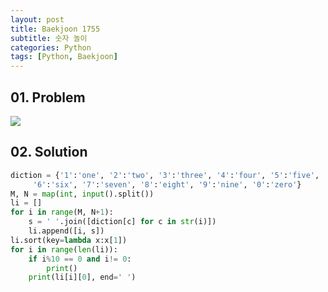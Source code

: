 ```yaml
---
layout: post
title: Baekjoon 1755
subtitle: 숫자 놀이
categories: Python
tags: [Python, Baekjoon]
---
```


## 01. Problem

<img src="https://github.com/WoojinJeonkr/WoojinJeonkr.github.io/blob/main/assets/images/post_image/baekjoon_1755.png?raw=true">

## 02. Solution

```Python
diction = {'1':'one', '2':'two', '3':'three', '4':'four', '5':'five', 
     '6':'six', '7':'seven', '8':'eight', '9':'nine', '0':'zero'}
M, N = map(int, input().split())
li = []
for i in range(M, N+1):
    s = ' '.join([diction[c] for c in str(i)])
    li.append([i, s])
li.sort(key=lambda x:x[1])
for i in range(len(li)):
    if i%10 == 0 and i!= 0:
        print()
    print(li[i][0], end=' ')
```
